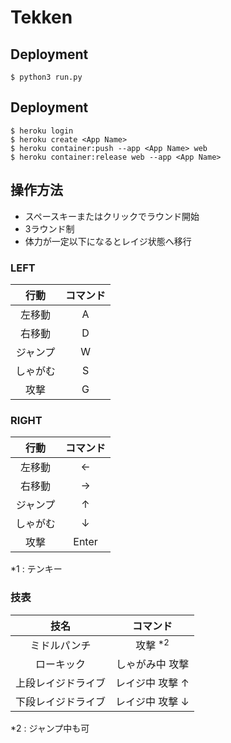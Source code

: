 # Tekken

## Deployment

```
$ python3 run.py
```

## Deployment

```
$ heroku login
$ heroku create <App Name>
$ heroku container:push --app <App Name> web
$ heroku container:release web --app <App Name>
```

## 操作方法

- スペースキーまたはクリックでラウンド開始
- 3ラウンド制
- 体力が一定以下になるとレイジ状態へ移行

### LEFT

| 行動 | コマンド |
|:----:|:----:|
| 左移動 | A |
| 右移動 | D |
| ジャンプ | W |
| しゃがむ | S |
| 攻撃 | G |

### RIGHT

| 行動 | コマンド |
|:----:|:----:|
| 左移動 | ← |
| 右移動 | → |
| ジャンプ | ↑ |
| しゃがむ | ↓ |
| 攻撃 | Enter |

*1 : テンキー

### 技表

| 技名 | コマンド |
|:----:|:----:|
| ミドルパンチ | 攻撃 <sup>*2</sup> |
| ローキック | しゃがみ中 攻撃 |
| 上段レイジドライブ | レイジ中 攻撃 ↑ |
| 下段レイジドライブ | レイジ中 攻撃 ↓ |

*2 : ジャンプ中も可
